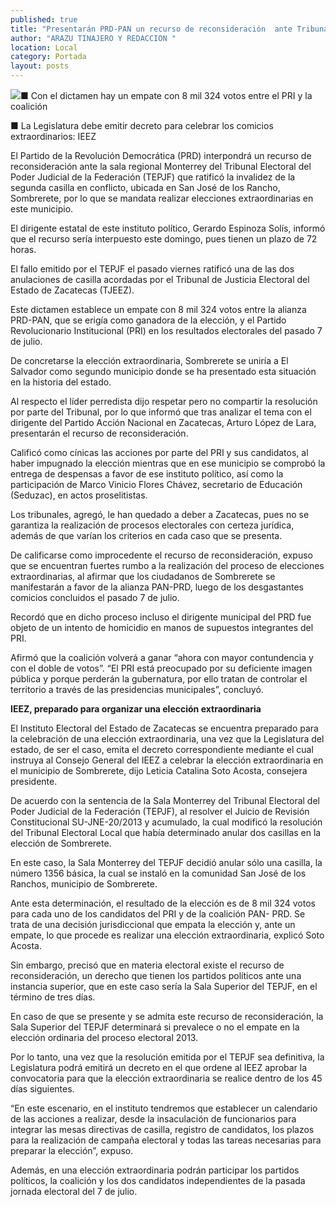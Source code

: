```yaml
---
published: true
title: "Presentarán PRD-PAN un recurso de reconsideración  ante Tribunal Federal sobre la elección en Sombrerete"
author: "ARAZU TINAJERO Y REDACCION "
location: Local
category: Portada
layout: posts
---
```


![](http://i.imgur.com/WZNF6vOm.jpg)■ Con el dictamen hay un empate con 8 mil 324 votos entre el PRI y la coalición

■ La Legislatura debe emitir decreto para celebrar los comicios extraordinarios: IEEZ

El Partido de la Revolución Democrática (PRD) interpondrá un recurso de reconsideración ante la sala regional Monterrey del Tribunal Electoral del Poder Judicial de la Federación (TEPJF) que ratificó la invalidez de la segunda casilla en conflicto, ubicada en San José de los Rancho, Sombrerete, por lo que se mandata realizar elecciones extraordinarias en este municipio.

El dirigente estatal de este instituto político, Gerardo Espinoza Solís, informó que el recurso sería interpuesto este domingo, pues tienen un plazo de 72 horas.

El fallo emitido por el TEPJF el pasado viernes ratificó una de las dos anulaciones de casilla acordadas por el Tribunal de Justicia Electoral del Estado de Zacatecas (TJEEZ).

Este dictamen establece un empate con 8 mil 324 votos entre la alianza PRD-PAN, que se erigía como ganadora de la elección, y el Partido Revolucionario Institucional (PRI) en los resultados electorales del pasado 7 de julio.

De concretarse la elección extraordinaria, Sombrerete se uniría a El Salvador como segundo municipio donde se ha presentado esta situación en la historia del estado.

Al respecto el líder perredista dijo respetar pero no compartir la resolución por parte del Tribunal, por lo que informó que tras analizar el tema con el dirigente del Partido Acción Nacional en Zacatecas, Arturo López de Lara, presentarán el recurso de reconsideración.

Calificó como cínicas las acciones por parte del PRI y sus candidatos, al haber impugnado la elección mientras que en ese municipio se comprobó la entrega de despensas a favor de ese instituto político, así como la participación de Marco Vinicio Flores Chávez, secretario de Educación (Seduzac), en actos proselitistas.

Los tribunales, agregó, le han quedado a deber a Zacatecas, pues no se garantiza la realización de procesos electorales con certeza jurídica, además de que varían los criterios en cada caso que se presenta.

De calificarse como improcedente el recurso de reconsideración, expuso que se encuentran fuertes rumbo a la realización del proceso de elecciones extraordinarias, al afirmar que los ciudadanos de Sombrerete se manifestarán a favor de la alianza PAN-PRD, luego de los desgastantes comicios concluidos el pasado 7 de julio. 

Recordó que en dicho proceso incluso el dirigente municipal del PRD fue objeto de un intento de homicidio en manos de supuestos integrantes del PRI.

Afirmó que la coalición volverá a ganar “ahora con mayor contundencia y con el doble de votos”.
“El PRI está preocupado por su deficiente imagen pública y porque perderán la gubernatura, por ello tratan de controlar el territorio a través de las presidencias municipales”, concluyó.


**IEEZ, preparado para organizar
una elección extraordinaria**

El Instituto Electoral del Estado de Zacatecas se encuentra preparado para la celebración de una elección extraordinaria, una vez que la Legislatura del estado, de ser el caso, emita el decreto correspondiente mediante el cual instruya al Consejo General del IEEZ a celebrar la elección extraordinaria en el municipio de Sombrerete, dijo Leticia Catalina Soto Acosta, consejera presidente.

De acuerdo con la sentencia de la Sala Monterrey del Tribunal Electoral del Poder Judicial de la Federación (TEPJF), al resolver el Juicio de Revisión Constitucional SU-JNE-20/2013 y acumulado, la cual modificó la resolución del Tribunal Electoral Local que había determinado anular dos casillas en la elección de Sombrerete.

En este caso, la Sala Monterrey del TEPJF decidió anular sólo una casilla, la número 1356 básica, la cual se instaló en la comunidad San José de los Ranchos, municipio de Sombrerete.

Ante esta determinación, el resultado de la elección es de 8 mil 324 votos para cada uno de los candidatos del PRI y de la coalición PAN- PRD. Se trata de una decisión jurisdiccional que empata la elección y, ante un empate, lo que procede es realizar una elección extraordinaria, explicó Soto Acosta.

Sin embargo, precisó que en materia electoral existe el recurso de reconsideración, un derecho que tienen los partidos políticos ante una instancia superior, que en este caso sería la Sala Superior del TEPJF, en el término de tres días. 

En caso de que se presente y se admita este recurso de reconsideración, la Sala Superior del TEPJF determinará si prevalece o no el empate en la elección ordinaria del proceso electoral 2013.

Por lo tanto, una vez que la resolución emitida por el TEPJF sea definitiva, la  Legislatura podrá emitirá un decreto en el que ordene al IEEZ aprobar la convocatoria para que la elección extraordinaria se realice dentro de los 45 días siguientes.

“En este escenario, en el instituto tendremos que establecer un calendario de las acciones a realizar, desde la insaculación de funcionarios para integrar las mesas directivas de casilla, registro de candidatos, los plazos para la realización de campaña electoral y todas las tareas necesarias para preparar la elección”, expuso.

Además, en una elección extraordinaria podrán participar los partidos políticos, la coalición y los dos candidatos independientes de la pasada jornada electoral del 7 de julio.
